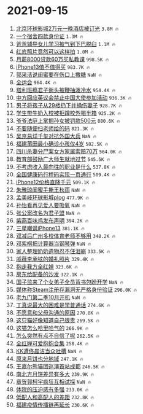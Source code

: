 # 2021-09-15

1. [北京环球影城2万元一晚酒店被订光](https://s.weibo.com/weibo?q=%23%E5%8C%97%E4%BA%AC%E7%8E%AF%E7%90%83%E5%BD%B1%E5%9F%8E2%E4%B8%87%E5%85%83%E4%B8%80%E6%99%9A%E9%85%92%E5%BA%97%E8%A2%AB%E8%AE%A2%E5%85%89%23&Refer=top) `3.8M 🔥`
1. [一个宿舍四款身份证](https://s.weibo.com/weibo?q=%23%E4%B8%80%E4%B8%AA%E5%AE%BF%E8%88%8D%E5%9B%9B%E6%AC%BE%E8%BA%AB%E4%BB%BD%E8%AF%81%23&Refer=top) `1.3M 🔥`
1. [爸爸辅导女儿学习被气到下巴脱臼](https://s.weibo.com/weibo?q=%23%E7%88%B8%E7%88%B8%E8%BE%85%E5%AF%BC%E5%A5%B3%E5%84%BF%E5%AD%A6%E4%B9%A0%E8%A2%AB%E6%B0%94%E5%88%B0%E4%B8%8B%E5%B7%B4%E8%84%B1%E8%87%BC%23&Refer=top) `1.1M 🔥`
1. [红底照片竟然可以这样拍](https://s.weibo.com/weibo?q=%23%E7%BA%A2%E5%BA%95%E7%85%A7%E7%89%87%E7%AB%9F%E7%84%B6%E5%8F%AF%E4%BB%A5%E8%BF%99%E6%A0%B7%E6%8B%8D%23&Refer=top) `1.0M 🔥`
1. [月薪8000贷款60万买私教课](https://s.weibo.com/weibo?q=%23%E6%9C%88%E8%96%AA8000%E8%B4%B7%E6%AC%BE60%E4%B8%87%E4%B9%B0%E7%A7%81%E6%95%99%E8%AF%BE%23&Refer=top) `998.5K 🔥`
1. [iPhone13值不值得买](https://s.weibo.com/weibo?q=%23iPhone13%E5%80%BC%E4%B8%8D%E5%80%BC%E5%BE%97%E4%B9%B0%23&Refer=top) `983.7K 🔥`
1. [郭采洁说闺蜜要在伤口上撒糖](https://s.weibo.com/weibo?q=%23%E9%83%AD%E9%87%87%E6%B4%81%E8%AF%B4%E9%97%BA%E8%9C%9C%E8%A6%81%E5%9C%A8%E4%BC%A4%E5%8F%A3%E4%B8%8A%E6%92%92%E7%B3%96%23&Refer=top) `NaN 🔥`
1. [全运会](https://s.weibo.com/weibo?q=%E5%85%A8%E8%BF%90%E4%BC%9A&Refer=top) `964.4K 🔥`
1. [塔利班瘾君子街头被鞭抽泼冷水](https://s.weibo.com/weibo?q=%23%E5%A1%94%E5%88%A9%E7%8F%AD%E7%98%BE%E5%90%9B%E5%AD%90%E8%A1%97%E5%A4%B4%E8%A2%AB%E9%9E%AD%E6%8A%BD%E6%B3%BC%E5%86%B7%E6%B0%B4%23&Refer=top) `954.4K 🔥`
1. [中方回应英议会禁止中国大使参加活动](https://s.weibo.com/weibo?q=%23%E4%B8%AD%E6%96%B9%E5%9B%9E%E5%BA%94%E8%8B%B1%E8%AE%AE%E4%BC%9A%E7%A6%81%E6%AD%A2%E4%B8%AD%E5%9B%BD%E5%A4%A7%E4%BD%BF%E5%8F%82%E5%8A%A0%E6%B4%BB%E5%8A%A8%23&Refer=top) `936.3K 🔥`
1. [男子将孩子从29楼扔下并捅伤妻子](https://s.weibo.com/weibo?q=%23%E7%94%B7%E5%AD%90%E5%B0%86%E5%AD%A9%E5%AD%90%E4%BB%8E29%E6%A5%BC%E6%89%94%E4%B8%8B%E5%B9%B6%E6%8D%85%E4%BC%A4%E5%A6%BB%E5%AD%90%23&Refer=top) `928.7K 🔥`
1. [学生带牛奶入校被拒蹲校外喝半箱](https://s.weibo.com/weibo?q=%23%E5%AD%A6%E7%94%9F%E5%B8%A6%E7%89%9B%E5%A5%B6%E5%85%A5%E6%A0%A1%E8%A2%AB%E6%8B%92%E8%B9%B2%E6%A0%A1%E5%A4%96%E5%96%9D%E5%8D%8A%E7%AE%B1%23&Refer=top) `925.2K 🔥`
1. [爷爷法庭上掌掴孙女被罚款500元](https://s.weibo.com/weibo?q=%23%E7%88%B7%E7%88%B7%E6%B3%95%E5%BA%AD%E4%B8%8A%E6%8E%8C%E6%8E%B4%E5%AD%99%E5%A5%B3%E8%A2%AB%E7%BD%9A%E6%AC%BE500%E5%85%83%23&Refer=top) `880.6K 🔥`
1. [不要随便扫老师给的码](https://s.weibo.com/weibo?q=%23%E4%B8%8D%E8%A6%81%E9%9A%8F%E4%BE%BF%E6%89%AB%E8%80%81%E5%B8%88%E7%BB%99%E7%9A%84%E7%A0%81%23&Refer=top) `821.3K 🔥`
1. [吴京易烊千玺对抗外国大兵](https://s.weibo.com/weibo?q=%23%E5%90%B4%E4%BA%AC%E6%98%93%E7%83%8A%E5%8D%83%E7%8E%BA%E5%AF%B9%E6%8A%97%E5%A4%96%E5%9B%BD%E5%A4%A7%E5%85%B5%23&Refer=top) `NaN 🔥`
1. [福建莆田最小确诊小孩仅4岁](https://s.weibo.com/weibo?q=%23%E7%A6%8F%E5%BB%BA%E8%8E%86%E7%94%B0%E6%9C%80%E5%B0%8F%E7%A1%AE%E8%AF%8A%E5%B0%8F%E5%AD%A9%E4%BB%854%E5%B2%81%23&Refer=top) `582.5K 🔥`
1. [四川杀妻分尸案女方家属索赔70万](https://s.weibo.com/weibo?q=%23%E5%9B%9B%E5%B7%9D%E6%9D%80%E5%A6%BB%E5%88%86%E5%B0%B8%E6%A1%88%E5%A5%B3%E6%96%B9%E5%AE%B6%E5%B1%9E%E7%B4%A2%E8%B5%9470%E4%B8%87%23&Refer=top) `564.0K 🔥`
1. [教育部鼓励广大师生就地过节](https://s.weibo.com/weibo?q=%23%E6%95%99%E8%82%B2%E9%83%A8%E9%BC%93%E5%8A%B1%E5%B9%BF%E5%A4%A7%E5%B8%88%E7%94%9F%E5%B0%B1%E5%9C%B0%E8%BF%87%E8%8A%82%23&Refer=top) `545.5K 🔥`
1. [不考虑收入最向往的职业是什么](https://s.weibo.com/weibo?q=%23%E4%B8%8D%E8%80%83%E8%99%91%E6%94%B6%E5%85%A5%E6%9C%80%E5%90%91%E5%BE%80%E7%9A%84%E8%81%8C%E4%B8%9A%E6%98%AF%E4%BB%80%E4%B9%88%23&Refer=top) `537.8K 🔥`
1. [全国健康码行程码实现一页通行](https://s.weibo.com/weibo?q=%23%E5%85%A8%E5%9B%BD%E5%81%A5%E5%BA%B7%E7%A0%81%E8%A1%8C%E7%A8%8B%E7%A0%81%E5%AE%9E%E7%8E%B0%E4%B8%80%E9%A1%B5%E9%80%9A%E8%A1%8C%23&Refer=top) `509.4K 🔥`
1. [iPhone12价格直降千元](https://s.weibo.com/weibo?q=%23iPhone12%E4%BB%B7%E6%A0%BC%E7%9B%B4%E9%99%8D%E5%8D%83%E5%85%83%23&Refer=top) `509.1K 🔥`
1. [朱雅琼闺蜜手撕王秋雨](https://s.weibo.com/weibo?q=%23%E6%9C%B1%E9%9B%85%E7%90%BC%E9%97%BA%E8%9C%9C%E6%89%8B%E6%92%95%E7%8E%8B%E7%A7%8B%E9%9B%A8%23&Refer=top) `NaN 🔥`
1. [孟美岐环球影城plog](https://s.weibo.com/weibo?q=%23%E5%AD%9F%E7%BE%8E%E5%B2%90%E7%8E%AF%E7%90%83%E5%BD%B1%E5%9F%8Eplog%23&Refer=top) `477.9K 🔥`
1. [孙怡看再见爱人要吸氧](https://s.weibo.com/weibo?q=%23%E5%AD%99%E6%80%A1%E7%9C%8B%E5%86%8D%E8%A7%81%E7%88%B1%E4%BA%BA%E8%A6%81%E5%90%B8%E6%B0%A7%23&Refer=top) `NaN 🔥`
1. [张公案改名为君子盟](https://s.weibo.com/weibo?q=%23%E5%BC%A0%E5%85%AC%E6%A1%88%E6%94%B9%E5%90%8D%E4%B8%BA%E5%90%9B%E5%AD%90%E7%9B%9F%23&Refer=top) `NaN 🔥`
1. [紫燕百味鸡发布声明](https://s.weibo.com/weibo?q=%E7%B4%AB%E7%87%95%E7%99%BE%E5%91%B3%E9%B8%A1%E5%8F%91%E5%B8%83%E5%A3%B0%E6%98%8E&Refer=top) `394.2K 🔥`
1. [三星嘲讽iPhone13](https://s.weibo.com/weibo?q=%23%E4%B8%89%E6%98%9F%E5%98%B2%E8%AE%BDiPhone13%23&Refer=top) `381.1K 🔥`
1. [双减后广州多校体育老师不够用](https://s.weibo.com/weibo?q=%23%E5%8F%8C%E5%87%8F%E5%90%8E%E5%B9%BF%E5%B7%9E%E5%A4%9A%E6%A0%A1%E4%BD%93%E8%82%B2%E8%80%81%E5%B8%88%E4%B8%8D%E5%A4%9F%E7%94%A8%23&Refer=top) `348.2K 🔥`
1. [邓紫棋把计算器当钢琴弹](https://s.weibo.com/weibo?q=%23%E9%82%93%E7%B4%AB%E6%A3%8B%E6%8A%8A%E8%AE%A1%E7%AE%97%E5%99%A8%E5%BD%93%E9%92%A2%E7%90%B4%E5%BC%B9%23&Refer=top) `NaN 🔥`
1. [家人整理奶奶遗物忍不住泪崩](https://s.weibo.com/weibo?q=%23%E5%AE%B6%E4%BA%BA%E6%95%B4%E7%90%86%E5%A5%B6%E5%A5%B6%E9%81%97%E7%89%A9%E5%BF%8D%E4%B8%8D%E4%BD%8F%E6%B3%AA%E5%B4%A9%23&Refer=top) `333.5K 🔥`
1. [戚薇李承铉的婚礼照片](https://s.weibo.com/weibo?q=%23%E6%88%9A%E8%96%87%E6%9D%8E%E6%89%BF%E9%93%89%E7%9A%84%E5%A9%9A%E7%A4%BC%E7%85%A7%E7%89%87%23&Refer=top) `329.4K 🔥`
1. [抱走我方全红婵](https://s.weibo.com/weibo?q=%23%E6%8A%B1%E8%B5%B0%E6%88%91%E6%96%B9%E5%85%A8%E7%BA%A2%E5%A9%B5%23&Refer=top) `323.6K 🔥`
1. [房东给配备的沙发](https://s.weibo.com/weibo?q=%23%E6%88%BF%E4%B8%9C%E7%BB%99%E9%85%8D%E5%A4%87%E7%9A%84%E6%B2%99%E5%8F%91%23&Refer=top) `322.1K 🔥`
1. [国子监来了个女弟子全员背书包盼开学](https://s.weibo.com/weibo?q=%23%E5%9B%BD%E5%AD%90%E7%9B%91%E6%9D%A5%E4%BA%86%E4%B8%AA%E5%A5%B3%E5%BC%9F%E5%AD%90%E5%85%A8%E5%91%98%E8%83%8C%E4%B9%A6%E5%8C%85%E7%9B%BC%E5%BC%80%E5%AD%A6%23&Refer=top) `NaN 🔥`
1. [媒体称Steam注册存漏洞无严格身份验证](https://s.weibo.com/weibo?q=%23%E5%AA%92%E4%BD%93%E7%A7%B0Steam%E6%B3%A8%E5%86%8C%E5%AD%98%E6%BC%8F%E6%B4%9E%E6%97%A0%E4%B8%A5%E6%A0%BC%E8%BA%AB%E4%BB%BD%E9%AA%8C%E8%AF%81%23&Refer=top) `296.0K 🔥`
1. [老九门第二季10月开机](https://s.weibo.com/weibo?q=%23%E8%80%81%E4%B9%9D%E9%97%A8%E7%AC%AC%E4%BA%8C%E5%AD%A310%E6%9C%88%E5%BC%80%E6%9C%BA%23&Refer=top) `NaN 🔥`
1. [丁真说最大的困难是学普通话](https://s.weibo.com/weibo?q=%23%E4%B8%81%E7%9C%9F%E8%AF%B4%E6%9C%80%E5%A4%A7%E7%9A%84%E5%9B%B0%E9%9A%BE%E6%98%AF%E5%AD%A6%E6%99%AE%E9%80%9A%E8%AF%9D%23&Refer=top) `274.6K 🔥`
1. [不愿意和父母沟通的原因](https://s.weibo.com/weibo?q=%23%E4%B8%8D%E6%84%BF%E6%84%8F%E5%92%8C%E7%88%B6%E6%AF%8D%E6%B2%9F%E9%80%9A%E7%9A%84%E5%8E%9F%E5%9B%A0%23&Refer=top) `270.8K 🔥`
1. [这只猫好像知道自己很贵](https://s.weibo.com/weibo?q=%23%E8%BF%99%E5%8F%AA%E7%8C%AB%E5%A5%BD%E5%83%8F%E7%9F%A5%E9%81%93%E8%87%AA%E5%B7%B1%E5%BE%88%E8%B4%B5%23&Refer=top) `269.5K 🔥`
1. [这猫怎么哈里哈气的](https://s.weibo.com/weibo?q=%23%E8%BF%99%E7%8C%AB%E6%80%8E%E4%B9%88%E5%93%88%E9%87%8C%E5%93%88%E6%B0%94%E7%9A%84%23&Refer=top) `266.9K 🔥`
1. [怎么突然有点不自信了呢](https://s.weibo.com/weibo?q=%23%E6%80%8E%E4%B9%88%E7%AA%81%E7%84%B6%E6%9C%89%E7%82%B9%E4%B8%8D%E8%87%AA%E4%BF%A1%E4%BA%86%E5%91%A2%23&Refer=top) `262.5K 🔥`
1. [全红婵可爱抱抱合集](https://s.weibo.com/weibo?q=%23%E5%85%A8%E7%BA%A2%E5%A9%B5%E5%8F%AF%E7%88%B1%E6%8A%B1%E6%8A%B1%E5%90%88%E9%9B%86%23&Refer=top) `258.4K 🔥`
1. [KK遭佟晨洁当众吐槽](https://s.weibo.com/weibo?q=%23KK%E9%81%AD%E4%BD%9F%E6%99%A8%E6%B4%81%E5%BD%93%E4%BC%97%E5%90%90%E6%A7%BD%23&Refer=top) `NaN 🔥`
1. [原来月饼也分地域](https://s.weibo.com/weibo?q=%23%E5%8E%9F%E6%9D%A5%E6%9C%88%E9%A5%BC%E4%B9%9F%E5%88%86%E5%9C%B0%E5%9F%9F%23&Refer=top) `247.1K 🔥`
1. [王嘉尔熊猫团巡演首站成都](https://s.weibo.com/weibo?q=%23%E7%8E%8B%E5%98%89%E5%B0%94%E7%86%8A%E7%8C%AB%E5%9B%A2%E5%B7%A1%E6%BC%94%E9%A6%96%E7%AB%99%E6%88%90%E9%83%BD%23&Refer=top) `246.5K 🔥`
1. [南北方月饼差异有多大](https://s.weibo.com/weibo?q=%23%E5%8D%97%E5%8C%97%E6%96%B9%E6%9C%88%E9%A5%BC%E5%B7%AE%E5%BC%82%E6%9C%89%E5%A4%9A%E5%A4%A7%23&Refer=top) `239.9K 🔥`
1. [章贺郭柯宇疯狂互相试探](https://s.weibo.com/weibo?q=%23%E7%AB%A0%E8%B4%BA%E9%83%AD%E6%9F%AF%E5%AE%87%E7%96%AF%E7%8B%82%E4%BA%92%E7%9B%B8%E8%AF%95%E6%8E%A2%23&Refer=top) `NaN 🔥`
1. [体院的压迫感有多强](https://s.weibo.com/weibo?q=%23%E4%BD%93%E9%99%A2%E7%9A%84%E5%8E%8B%E8%BF%AB%E6%84%9F%E6%9C%89%E5%A4%9A%E5%BC%BA%23&Refer=top) `233.0K 🔥`
1. [低配人和高配人的差距](https://s.weibo.com/weibo?q=%23%E4%BD%8E%E9%85%8D%E4%BA%BA%E5%92%8C%E9%AB%98%E9%85%8D%E4%BA%BA%E7%9A%84%E5%B7%AE%E8%B7%9D%23&Refer=top) `232.8K 🔥`
1. [福建疫情传播链再延长](https://s.weibo.com/weibo?q=%23%E7%A6%8F%E5%BB%BA%E7%96%AB%E6%83%85%E4%BC%A0%E6%92%AD%E9%93%BE%E5%86%8D%E5%BB%B6%E9%95%BF%23&Refer=top) `230.6K 🔥`
